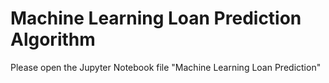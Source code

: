 # Machine Learning Loan Prediction Algorithm
Please open the Jupyter Notebook file "Machine Learning Loan Prediction" 
